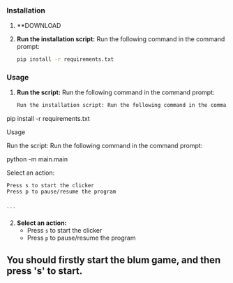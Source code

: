 

### Installation

1. **DOWNLOAD

2. **Run the installation script:**
	Run the following command in the command prompt:
    ```bash
    pip install -r requirements.txt
    ```

### Usage


1. **Run the script:**
   Run the following command in the command prompt:
	```bash
	Run the installation script: Run the following command in the command prompt:

pip install -r requirements.txt

Usage

Run the script: Run the following command in the command prompt:

python -m main.main

Select an action:

    Press s to start the clicker
    Press p to pause/resume the program


	```

2. **Select an action:**
    - Press `s` to start the clicker
   - Press `p` to pause/resume the program

## You should firstly start the blum game, and then press 's' to start.
